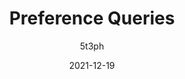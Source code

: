 ---
author: 5t3ph
date: 2021-12-19
tags:
  - css
target_url: https://12daysofweb.dev/2021/preference-queries/
title: Preference Queries
---